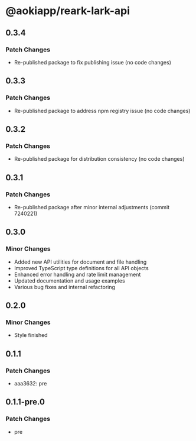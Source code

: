 # @aokiapp/reark-lark-api

## 0.3.4

### Patch Changes

- Re-published package to fix publishing issue (no code changes)

## 0.3.3

### Patch Changes

- Re-published package to address npm registry issue (no code changes)

## 0.3.2

### Patch Changes

- Re-published package for distribution consistency (no code changes)

## 0.3.1

### Patch Changes

- Re-published package after minor internal adjustments (commit 7240221)

## 0.3.0

### Minor Changes

- Added new API utilities for document and file handling
- Improved TypeScript type definitions for all API objects
- Enhanced error handling and rate limit management
- Updated documentation and usage examples
- Various bug fixes and internal refactoring

## 0.2.0

### Minor Changes

- Style finished

## 0.1.1

### Patch Changes

- aaa3632: pre

## 0.1.1-pre.0

### Patch Changes

- pre
